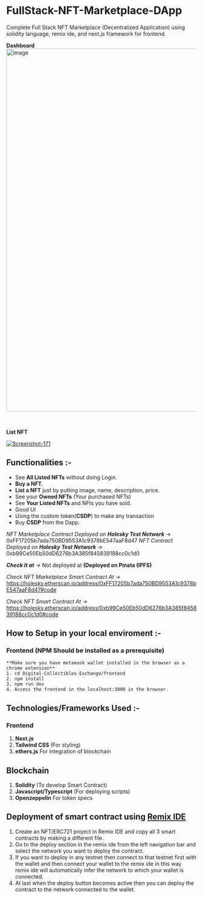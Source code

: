 # FullStack-NFT-Marketplace-DApp

Complete Full Stack NFT Marketplace (Decentralized Application) using solidity language, remix ide, and next.js framework for frontend.

**Dashboard**
&nbsp;
<img width="959" alt="image" src="https://github.com/user-attachments/assets/960a6e4c-51b6-45fe-bc70-4e64fc66d204">


&nbsp;
&nbsp;
&nbsp;


**List NFT**
&nbsp;

<a href="https://ibb.co/k9G9FJj"><img src="https://i.ibb.co/dLfLytF/Screenshot-171.png" alt="Screenshot-171" border="0"></a>

## Functionalities :-

- See **All Listed NFTs** without doing Login.
- **Buy a NFT**.
- **List a NFT** just by putting image, name, description, price.
- See your **Owned NFTs** (Your purchased NFTs)
- See **Your Listed NFTs** and NFts you have sold.
- Good UI
- Using the custom token(**CSDP**) to make any transaction
- Buy **CSDP** from the Dapp.

_NFT Marketplace Contract Deployed on **Holesky Test Network**_ -> 0xFF17205b7ada750BD9553A1c9378bE547aaF8d47
_NFT Contract Deployed on **Holesky Test Network**_ -> 0xb99Ce50Eb50dD6276b3A385f845839188cc0c1d0

**_Check It at_** -> Not deployed at **(Deployed on Pinata (IPFS)**

_Check NFT Marketplace Smart Contract At_ -> https://holesky.etherscan.io/address/0xFF17205b7ada750BD9553A1c9378bE547aaF8d47#code

_Check NFT Smart Contract At_ -> https://holesky.etherscan.io/address/0xb99Ce50Eb50dD6276b3A385f845839188cc0c1d0#code

## How to Setup in your local enviroment :-

### Frontend (NPM Should be installed as a prerequisite)

    **Make sure you have metamask wallet installed in the browser as a chrome extension**
    1. cd Digital-Collectibles-Exchange/frontend
    2. npm install
    3. npm run dev
    4. Access the frontend in the localhost:3000 in the browser.
    
    
## Technologies/Frameworks Used :-

### Frontend

1. **Next.js**
2. **Tailwind CSS** (For styling)
3. **ethers.js** For integration of blockchain

## Blockchain

1. **Solidity** (To develop Smart Contract)
2. **Javascript/Typescript** (For deploying scripts)
3. **Openzeppelin** For token specs

## Deployment of smart contract using [Remix IDE](https://remix.ethereum.org/)

1. Create an NFT/ERC721 project in Remix IDE and copy all 3 smart contracts by making a different file.
2. Go to the deploy section in the remix ide from the left navigation bar and select the network you want to deploy the contract.
3. If you want to deploy in any testnet then connect to that testnet first with the wallet and then connect your wallet to the remix ide in this way remix ide will automatically infer the network to which your wallet is connected.
4. At last when the deploy button becomes active then you can deploy the contract to the network connected to the wallet. 
